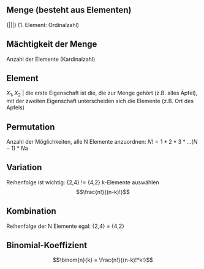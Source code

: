 ## Menge (besteht aus Elementen)
{|||} (1. Element: Ordinalzahl)
## Mächtigkeit der Menge
Anzahl der Elemente (Kardinalzahl)
## Element
$X_1, X_2$ | die erste Eigenschaft ist die, die zur Menge gehört (z.B. alles Äpfel), mit der zweiten Eigenschaft unterscheiden sich die Elemente (z.B. Ort des Apfels)
## Permutation
Anzahl der Möglichkeiten, alle N Elemente anzuordnen:
$N! =1*2*3*...(N-1)*N$a
## Variation
Reihenfolge ist wichtig: {2,4} != {4,2}
k-Elemente auswählen
$$\frac{n!}{(n-k)!}$$
## Kombination
Reihenfolge der N Elemente egal: {2,4} = {4,2}
## Binomial-Koeffizient
$$\binom{n}{k} = \frac{n!}{(n-k)!*k!}$$
